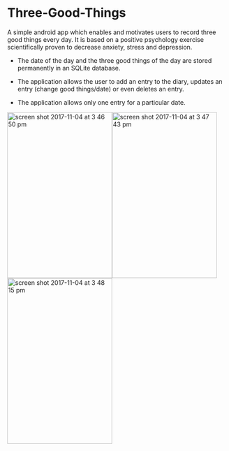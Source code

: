 # Three-Good-Things

A simple android app which enables and motivates users to record three good things every day. It is based on a positive psychology exercise scientifically proven to decrease anxiety, stress and depression.

* The date of the day and the three good things of the day are stored permanently in an SQLite database.

* The application allows the user to add an entry to the diary, updates an entry (change good things/date) or even deletes an entry.

* The application allows only one entry for a particular date.

<img width="240" height= "380" alt="screen shot 2017-11-04 at 3 46 50 pm" src="https://user-images.githubusercontent.com/16197563/32406193-74bec7ba-c17c-11e7-884d-31e9d0782fd1.png" ><img width="240" height= "380" alt="screen shot 2017-11-04 at 3 47 43 pm" src="https://user-images.githubusercontent.com/16197563/32406194-75c41e8a-c17c-11e7-9059-9fcee346d654.png"><img width="240" height= "380" alt="screen shot 2017-11-04 at 3 48 15 pm" src="https://user-images.githubusercontent.com/16197563/32406195-776ccbce-c17c-11e7-9f20-0c46115b7c92.png">
